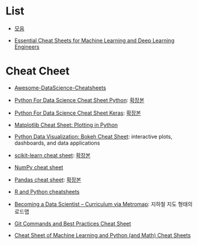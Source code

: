 # List

- [모음](https://tensorflow.blog/2017/01/17/scikit-learn-pandas-cheat-sheet/)

- [Essential Cheat Sheets for Machine Learning and Deep Learning Engineers](https://medium.com/@kailashahirwar/essential-cheat-sheets-for-machine-learning-and-deep-learning-researchers-efb6a8ebd2e5)

# Cheat Cheet

- [Awesome-DataScience-Cheatsheets](https://github.com/prashanth95r/Awesome-DataScience-Cheatsheets)

- [Python For Data Science Cheat Sheet Python](https://s3.amazonaws.com/assets.datacamp.com/blog_assets/PythonForDataScience.pdf): [확장본](https://www.datacamp.com/community/tutorials/python-data-science-cheat-sheet-basics/#gs.fYjUPWE)

- [Python For Data Science Cheat Sheet Keras](https://s3.amazonaws.com/assets.datacamp.com/blog_assets/Keras_Cheat_Sheet_Python.pdf): [확장본](https://www.datacamp.com/community/blog/scikit-learn-cheat-sheet#gs.1q4VUvg)

- [Matplotlib Cheat Sheet: Plotting in Python](https://s3.amazonaws.com/assets.datacamp.com/blog_assets/Python_Matplotlib_Cheat_Sheet.pdf)

- [Python Data Visualization: Bokeh Cheat Sheet](https://s3.amazonaws.com/assets.datacamp.com/blog_assets/Python_Bokeh_Cheat_Sheet.pdf): interactive plots, dashboards, and data applications

- [scikit-learn cheat sheet](https://s3.amazonaws.com/assets.datacamp.com/blog_assets/Scikit_Learn_Cheat_Sheet_Python.pdf):  [확장본](https://www.datacamp.com/community/blog/scikit-learn-cheat-sheet#gs.mu4S_iY)

- [NumPy cheat sheet](https://s3.amazonaws.com/assets.datacamp.com/blog_assets/Numpy_Python_Cheat_Sheet.pdf)

- [Pandas cheat sheet](https://s3.amazonaws.com/assets.datacamp.com/blog_assets/PandasPythonForDataScience.pdf): [확장본](https://www.datacamp.com/community/blog/python-pandas-cheat-sheet/#gs.P8bSWdk)

- [R and Python cheatsheets](http://www.datasciencecentral.com/profiles/blogs/r-and-python-cheatsheets)

- [Becoming a Data Scientist – Curriculum via Metromap](http://nirvacana.com/thoughts/becoming-a-data-scientist/): 지하철 지도 형태의 로드맵

- [Git Commands and Best Practices Cheat Sheet](https://zeroturnaround.com/rebellabs/git-commands-and-best-practices-cheat-sheet/)

- [Cheat Sheet of Machine Learning and Python (and Math) Cheat Sheets](https://unsupervisedmethods.com/cheat-sheet-of-machine-learning-and-python-and-math-cheat-sheets-a4afe4e791b6)
